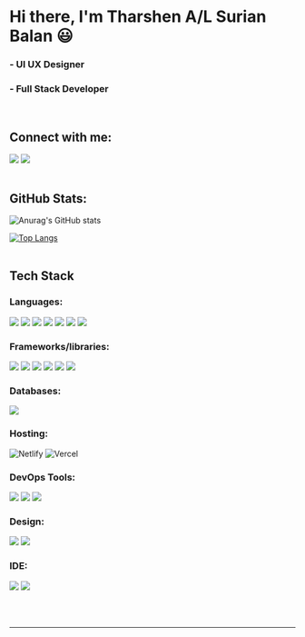 <h1>Hi there, I'm Tharshen A/L Surian Balan 😃</h1>

### - UI UX Designer
### - Full Stack Developer
<br>
<h2>Connect with me: </h2>
<a href="https://instagram.com/tharshen_sb?igshid=YmJhNjkzNzY="><img src="https://img.shields.io/badge/Instagram-%23E4405F.svg?style=for-the-badge&logo=Instagram&logoColor=white"/></a> <a href="https://stackoverflow.com/users/19012424/tharshen"><img src="https://img.shields.io/badge/-Stackoverflow-FE7A16?style=for-the-badge&logo=stack-overflow&logoColor=white"/></a>
<br>
<br>
<h2>GitHub Stats: </h2>

![Anurag's GitHub stats](https://github-readme-stats.vercel.app/api?username=Tharshen2124&show_icons=true&theme=radical)

[![Top Langs](https://github-readme-stats.vercel.app/api/top-langs/?username=Tharshen2124&langs_count=8&theme=radical)](https://github.com/anuraghazra/github-readme-stats)
<br>
<br>
<h2>Tech Stack</h2>

<h3>Languages: </h3>

<img src="https://img.shields.io/badge/c-%2300599C.svg?style=for-the-badge&logo=c&logoColor=white"> <img src="https://img.shields.io/badge/c++-%2300599C.svg?style=for-the-badge&logo=c%2B%2B&logoColor=white"> <img src="https://img.shields.io/badge/html5-%23E34F26.svg?&style=for-the-badge&logo=html5&logoColor=white" /> <img src="https://img.shields.io/badge/css3-%231572B6.svg?&style=for-the-badge&logo=css3&logoColor=white" /> <img src="https://img.shields.io/badge/javascript-%23F7DF1E.svg?&style=for-the-badge&logo=javascript&logoColor=black" /> <img src="https://img.shields.io/badge/php-%23777BB4.svg?style=for-the-badge&logo=php&logoColor=white"> <img src="https://img.shields.io/badge/python-3670A0?style=for-the-badge&logo=python&logoColor=ffdd54" />

<h3>Frameworks/libraries: </h3>

<img src="https://img.shields.io/badge/react-%2361DAFB.svg?&style=for-the-badge&logo=react&logoColor=black" /> <img src="https://img.shields.io/badge/tailwind%20css-%2338B2AC.svg?&style=for-the-badge&logo=tailwind%20css&logoColor=white" /> <img src="https://img.shields.io/badge/bootstrap-%237952B3.svg?&style=for-the-badge&logo=bootstrap&logoColor=white" /> <img src="https://img.shields.io/badge/laravel-%23FF2D20.svg?style=for-the-badge&logo=laravel&logoColor=white"> <img src="https://img.shields.io/badge/Next-black?style=for-the-badge&logo=next.js&logoColor=white"> <img src="https://img.shields.io/badge/chakra-%234ED1C5.svg?style=for-the-badge&logo=chakraui&logoColor=white">

<h3>Databases: </h3>

<img src="https://img.shields.io/badge/mysql-%234479A1.svg?&style=for-the-badge&logo=mysql&logoColor=white" />

<h3>Hosting: </h3>

![Netlify](https://img.shields.io/badge/netlify-%23000000.svg?style=for-the-badge&logo=netlify&logoColor=#00C7B7) ![Vercel](https://img.shields.io/badge/vercel-%23000000.svg?style=for-the-badge&logo=vercel&logoColor=white)

<h3>DevOps Tools: </h3>

<img src="https://img.shields.io/badge/git-%23F05033.svg?style=for-the-badge&logo=git&logoColor=white" /> <img src="https://img.shields.io/badge/docker-%230db7ed.svg?style=for-the-badge&logo=docker&logoColor=white"> <img src="https://img.shields.io/badge/Postman-FF6C37?style=for-the-badge&logo=postman&logoColor=white" />

<h3>Design: </h3>

<img src="https://img.shields.io/badge/figma-%23F24E1E.svg?style=for-the-badge&logo=figma&logoColor=white" /> <img src="https://img.shields.io/badge/Canva-%2300C4CC.svg?style=for-the-badge&logo=Canva&logoColor=white" /> 

<h3>IDE: </h3>

<img href="http://uimos.com/whopresentsfirst/" src="https://img.shields.io/badge/phpstorm-143?style=for-the-badge&logo=phpstorm&logoColor=black&color=black&labelColor=darkorchid"/> <img src="https://img.shields.io/badge/Visual%20Studio%20Code-0078d7.svg?style=for-the-badge&logo=visual-studio-code&logoColor=white" />

<br>
<br>
<hr>

<!---
Tharshen2124/Tharshen2124 is a ✨ special ✨ repository because its `README.md` (this file) appears on your GitHub profile.
You can click the Preview link to take a look at your changes.
--->
